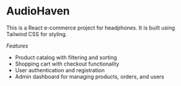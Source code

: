 # AudioHaven
This is a React e-commerce project for headphones. It is built using Tailwind CSS for styling.

*Features*

* Product catalog with filtering and sorting
* Shopping cart with checkout functionality
* User authentication and registration
* Admin dashboard for managing products, orders, and users
